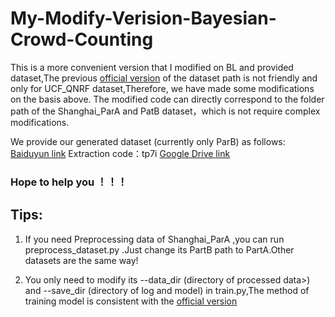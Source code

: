 # My-Modify-Verision-Bayesian-Crowd-Counting
This is a more convenient version that I modified on BL and provided dataset,The previous [official version](https://github.com/ZhihengCV/Bayesian-Crowd-Counting) of the dataset path is not friendly and only for UCF_QNRF dataset,Therefore, we have made some modifications on the basis above. The modified code can directly correspond to the folder path of the Shanghai_ParA and PatB dataset，which is not require complex modifications.

We provide our generated dataset (currently only ParB)  as follows:
[Baiduyun link](https://pan.baidu.com/s/1LnBT0gm8bX9JjTee9JaM3A)  Extraction code：tp7i
[Google Drive link](https://drive.google.com/file/d/1AHFqsq_T8WXj1uFiOB46jCWOCKLMZUHx/view?usp=sharing)

### Hope to help you ！！！
## Tips:

1. If you need Preprocessing data of Shanghai_ParA ,you can run preprocess_dataset.py .Just change its PartB path to PartA.Other datasets are the same way!

2. You only need to modify its --data_dir (directory of processed data>) and --save_dir (directory of log and model) in train.py,The method of training model is consistent with the [official version](https://github.com/ZhihengCV/Bayesian-Crowd-Counting)

